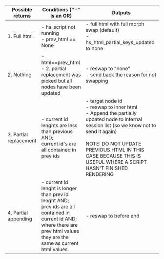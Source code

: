 | Possible returns        | Conditions ("-" is an OR)                                                                                                                                                             | Outputs                                                                                                                                                                                                                                                               |
| ----------------------- | ------------------------------------------------------------------------------------------------------------------------------------------------------------------------------------- | --------------------------------------------------------------------------------------------------------------------------------------------------------------------------------------------------------------------------------------------------------------------- |
| 1\. Full html           | \- hs_script not running<br>\- prev_html == None                                                                                                                                      | \- full html with full morph swap (default)<br>\- hs_html_partial_keys_updated to none                                                                                                                                                                                |
| 2\. Nothing             | \- html==prev_html<br>\- 2. partial replacement was picked but all nodes have been updated<br>                                                                                        | \- reswap to "none"<br>\- send back the reason for not swapping                                                                                                                                                                                                       |
| 3\. Partial replacement | \- current id lenghts are less than previous AND;<br>current id's are all contained in prev ids                                                                                       | \- target node id<br>\- reswap to inner html<br>\- Append the partially updated node to internal session list (so we know not to send it again)<br><br>NOTE: DO NOT UPDATE PREVIOUS HTML IN THIS CASE BECAUSE THIS IS USEFUL WHERE A SCRIPT HASN'T FINISHED RENDERING |
| 4\. Partial appending   | \- current id lenght is longer than prev id lenght AND;<br>prev ids are all contained in current id AND;<br>where there are prev html values they are the same as current html values | \- reswap to before end                                                                                                                                                                                                                                               |